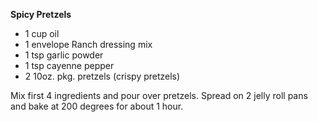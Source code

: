 **Spicy Pretzels**

* 1 cup oil
* 1 envelope Ranch dressing mix
* 1 tsp garlic powder
* 1 tsp cayenne pepper
* 2 10oz. pkg. pretzels (crispy pretzels)

Mix first 4 ingredients and pour over pretzels. Spread on 2 jelly roll pans and bake at 200 degrees for about 1 hour.
